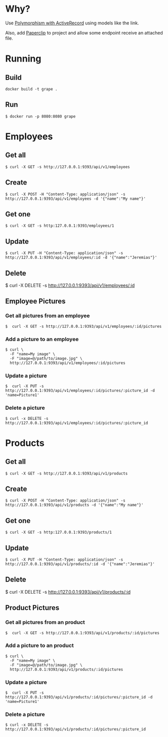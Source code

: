 # Why?

Use [Polymorphism with ActiveRecord](http://guides.rubyonrails.org/association_basics.html#polymorphic-associations) using models like the link.

Also, add [Paperclip](https://github.com/thoughtbot/paperclip) to project and allow some endpoint receive an attached file.

# Running

## Build

```
docker build -t grape .
```

## Run

```
$ docker run -p 8080:8080 grape
```

# Employees

## Get all

```
$ curl -X GET -s http://127.0.0.1:9393/api/v1/employees
```

## Create
```
$ curl -X POST -H "Content-Type: application/json" -s http://127.0.0.1:9393/api/v1/employees -d '{"name":"My name"}'
```

## Get one
```
$ curl -X GET -s http:127.0.0.1:9393/employees/1
```

## Update

```
$ curl -X PUT -H "Content-Type: application/json" -s http://127.0.0.1:9393/api/v1/employees/:id -d '{"name":"Jeremias"}'
```

## Delete

$ curl -X DELETE -s http://127.0.0.1:9393/api/v1/employees/:id

## Employee Pictures

### Get all pictures from an employee

```
$  curl -X GET -s http://127.0.0.1:9393/api/v1/employees/:id/pictures
```

### Add a picture to an employee

```
$ curl \
  -F "name=My image" \
  -F "image=@/path/to/image.jpg" \
  http://127.0.0.1:9393/api/v1/employees/:id/pictures
```

### Update a picture

```
$  curl -X PUT -s http://127.0.0.1:9393/api/v1/employees/:id/pictures/:picture_id -d 'name=Picture1'
```

### Delete a picture

```
$ curl -x DELETE -s http://127.0.0.1:9393/api/v1/employees/:id/pictures/:picture_id
```

# Products

## Get all

```
$ curl -X GET -s http://127.0.0.1:9393/api/v1/products
```

## Create
```
$ curl -X POST -H "Content-Type: application/json" -s http://127.0.0.1:9393/api/v1/products -d '{"name":"My name"}'
```

## Get one
```
$ curl -X GET -s http:127.0.0.1:9393/products/1
```

## Update

```
$ curl -X PUT -H "Content-Type: application/json" -s http://127.0.0.1:9393/api/v1/products/:id -d '{"name":"Jeremias"}'
```

## Delete

$ curl -X DELETE -s http://127.0.0.1:9393/api/v1/products/:id

## Product Pictures

### Get all pictures from an product

```
$  curl -X GET -s http://127.0.0.1:9393/api/v1/products/:id/pictures
```

### Add a picture to an product

```
$ curl \
  -F "name=My image" \
  -F "image=@/path/to/image.jpg" \
  http://127.0.0.1:9393/api/v1/products/:id/pictures
```

### Update a picture

```
$  curl -X PUT -s http://127.0.0.1:9393/api/v1/products/:id/pictures/:picture_id -d 'name=Picture1'
```

### Delete a picture

```
$ curl -x DELETE -s http://127.0.0.1:9393/api/v1/products/:id/pictures/:picture_id
```
